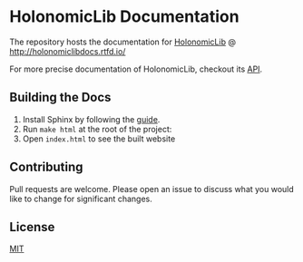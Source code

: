 # HolonomicLib Documentation

The repository hosts the documentation for [HolonomicLib](https://github.com/jazonshou/HolonomicLib) @ http://holonomiclibdocs.rtfd.io/

For more precise documentation of HolonomicLib, checkout its [API](https://jazonshou.github.io/HolonomicLib/index.html). 

## Building the Docs
1. Install Sphinx by following the [guide](https://www.sphinx-doc.org/en/master/usage/installation.html). 
2. Run ``make html`` at the root of the project: 
3. Open ``index.html`` to see the built website

## Contributing
Pull requests are welcome. Please open an issue to discuss what you would like to change for significant changes.

## License
[MIT](https://choosealicense.com/licenses/mit/)
